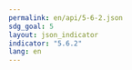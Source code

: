 ```yaml
---
permalink: en/api/5-6-2.json
sdg_goal: 5
layout: json_indicator
indicator: "5.6.2"
lang: en
---
```

